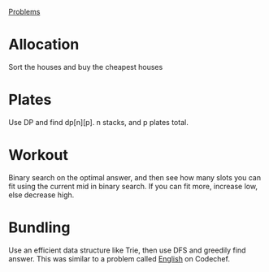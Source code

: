 [Problems](https://codingcompetitions.withgoogle.com/kickstart/round/000000000019ffc7)

# Allocation
Sort the houses and buy the cheapest houses

# Plates
Use DP and find dp[n][p].
n stacks, and p plates total.

# Workout
Binary search on the optimal answer, and then see how many slots you can fit using the current mid in binary search. If you can fit more, increase low, else decrease high.

# Bundling
Use an efficient data structure like Trie, then use DFS and greedily find answer.
This was similar to a problem called [English](https://www.codechef.com/JAN20A/problems/ENGLISH) on Codechef.
